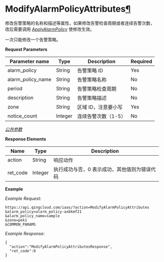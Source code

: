 ---
---

# ModifyAlarmPolicyAttributes[¶](#modifyalarmpolicyattributes "永久链接至标题")

修改告警策略的名称和描述等属性，如果修改告警检查周期或者连续告警次数， 改后需要调用 [_ApplyAlarmPolicy_](apply_alarm_policy.html#api-apply-alarm-policy) 使修改生效。

一次只能修改一个告警策略。

**Request Parameters**

| Parameter name | Type | Description | Required |
| --- | --- | --- | --- |
| alarm_policy | String | 告警策略 ID | Yes |
| alarm_policy_name | String | 告警策略名称 | No |
| period | String | 告警策略检查周期 | No |
| description | String | 告警策略描述 | No |
| zone | String | 区域 ID，注意要小写 | Yes |
| notice_count | Integer | 连续告警次数（1-5） | No |

[_公共参数_](../../common/parameters.html#api-common-parameters)

**Response Elements**

| Name | Type | Description |
| --- | --- | --- |
| action | String | 响应动作 |
| ret_code | Integer | 执行成功与否，0 表示成功，其他值则为错误代码 |

**Example**

_Example Request_:

```
https://api.qingcloud.com/iaas/?action=ModifyAlarmPolicyAttributes
&alarm_policy=alarm_policy-axbkmf21
&alarm_policy_name=sample
&zone=pek1
&COMMON_PARAMS
```

_Example Response_:

```
{
  "action":"ModifyAlarmPolicyAttributesResponse",
  "ret_code":0
}
```
